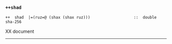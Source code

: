 ### `++shad`

    ++  shad  |=(ruz=@ (shax (shax ruz)))                   ::  double sha-256

XX document



***
